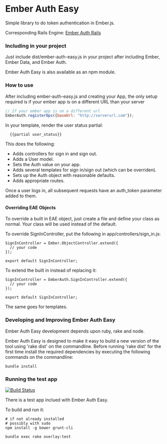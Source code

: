 # Ember Auth Easy

Simple library to do token authentication in Ember.js. 

Corresponding Rails Engine: [Ember Auth Rails](https://github.com/mharris717/ember_auth_rails)

### Including in your project

Just include dist/ember-auth-easy.js in your project after including Ember, Ember Data, and Ember Auth.

Ember Auth Easy is also available as an npm module.

### How to use

After including ember-auth-easy.js and creating your App, the only setup required is if your ember app is on a different URL than your server

```javascript
// If your ember app is on a different url
EmberAuth.registerOps({baseUrl: "http://serverurl.com"});
```

In your template, render the user status partial:
```
  {{partial user_status}}
```

This does the following:
* Adds controllers for sign in and sign out.
* Adds a User model.
* Sets the Auth value on your app.
* Adds several templates for sign in/sign out (which can be overriden).
* Sets up the Auth object with reasonable defaults.
* Adds appropriate routes.

Once a user logs in, all subsequent requests have an auth_token parameter added to them.

#### Overriding EAE Objects

To override a built in EAE object, just create a file and define your class as normal. Your class will be used instead of the default.

To override SignInController, put the following in app/controllers/sign_in.js:

```
SignInController = Ember.ObjectController.extend({
  // your code
});

export default SignInController;
```

To extend the built in instead of replacing it:
```
SignInController = EmberAuth.SignInController.extend({
  // your code
});

export default SignInController;
```

The same goes for templates.

### Developing and Improving Ember Auth Easy

Ember Auth Easy development depends upon ruby, rake and node.

Ember Auth Easy is designed to make it easy to build a new version of the tool
using 'rake dist' on the commandline. Before running 'rake dist' for the first
time install the required dependencies by executing the following commands
on the commandline:

```
bundle install
```

### Running the test app

[![Build Status](https://travis-ci.org/mharris717/ember-auth-easy.png)](https://travis-ci.org/mharris717/ember-auth-easy)

There is a test app inclued with Ember Auth Easy. 

To build and run it:

```
# if not already installed
# possibly with sudo
npm install -g bower grunt-cli

bundle exec rake overlay:test
```